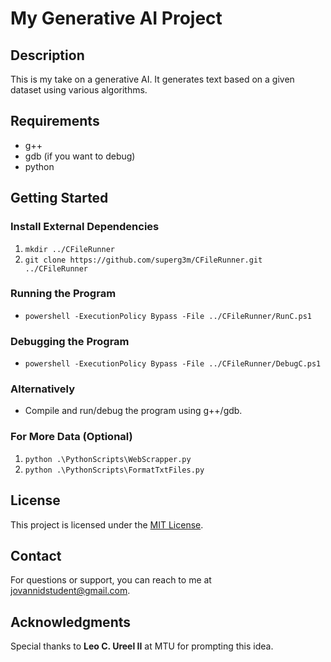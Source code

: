 # My Generative AI Project

## Description

This is my take on a generative AI. It generates text based on a given dataset using various algorithms.

## Requirements

- g++
- gdb (if you want to debug)
- python

## Getting Started

### Install External Dependencies

1. `mkdir ../CFileRunner`
2. `git clone https://github.com/superg3m/CFileRunner.git ../CFileRunner`

### Running the Program

- `powershell -ExecutionPolicy Bypass -File ../CFileRunner/RunC.ps1`

### Debugging the Program

- `powershell -ExecutionPolicy Bypass -File ../CFileRunner/DebugC.ps1`

### Alternatively

- Compile and run/debug the program using g++/gdb.

### For More Data (Optional)

1. `python .\PythonScripts\WebScrapper.py`
2. `python .\PythonScripts\FormatTxtFiles.py`

## License

This project is licensed under the [MIT License](LICENSE).

## Contact

For questions or support, you can reach to me at jovannidstudent@gmail.com.

## Acknowledgments

Special thanks to **Leo C. Ureel II** at MTU for prompting this idea.
